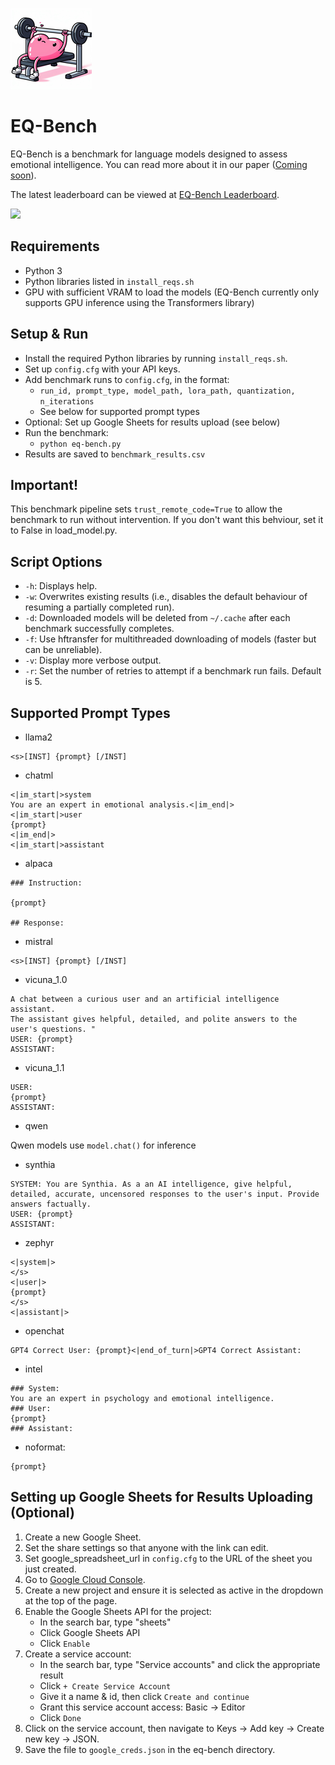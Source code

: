 ![EQ-Bench Logo](./images/eqbench_logo_sml.png)

# EQ-Bench

EQ-Bench is a benchmark for language models designed to assess emotional intelligence. You can read more about it in our paper ([Coming soon](#)).

The latest leaderboard can be viewed at [EQ-Bench Leaderboard](https://www.eqbench.com).

<a href="https://www.eqbench.com"><img src="https://raw.githubusercontent.com/EQ-bench/EQ-Bench/main/images/eq_bench_scores_chart.png" width="465" /></a>

## Requirements

- Python 3
- Python libraries listed in `install_reqs.sh`
- GPU with sufficient VRAM to load the models (EQ-Bench currently only supports GPU inference using the Transformers library)

## Setup & Run

- Install the required Python libraries by running `install_reqs.sh`.
- Set up `config.cfg` with your API keys.
- Add benchmark runs to `config.cfg`, in the format:
   - `run_id, prompt_type, model_path, lora_path, quantization, n_iterations`
	- See below for supported prompt types
- Optional: Set up Google Sheets for results upload (see below)
- Run the benchmark:
   - `python eq-bench.py`
- Results are saved to `benchmark_results.csv`

## Important!

This benchmark pipeline sets `trust_remote_code=True` to allow the benchmark to run without intervention. If you don't want this behviour, set it to False in load_model.py.

## Script Options

- `-h`: Displays help.
- `-w`: Overwrites existing results (i.e., disables the default behaviour of resuming a partially completed run).
- `-d`: Downloaded models will be deleted from `~/.cache` after each benchmark successfully completes.
- `-f`: Use hftransfer for multithreaded downloading of models (faster but can be unreliable).
- `-v`: Display more verbose output.
- `-r`: Set the number of retries to attempt if a benchmark run fails. Default is 5.

## Supported Prompt Types

- llama2

```none
<s>[INST] {prompt} [/INST]
```

- chatml

```none
<|im_start|>system
You are an expert in emotional analysis.<|im_end|>
<|im_start|>user
{prompt}
<|im_end|>
<|im_start|>assistant
```

- alpaca

```none
### Instruction:

{prompt}

## Response:
```

- mistral

```none
<s>[INST] {prompt} [/INST]
```

- vicuna_1.0

```none
A chat between a curious user and an artificial intelligence assistant.
The assistant gives helpful, detailed, and polite answers to the user's questions. "
USER: {prompt}
ASSISTANT:
```

- vicuna_1.1

```none
USER:
{prompt}
ASSISTANT:
```

- qwen

Qwen models use `model.chat()` for inference

- synthia

```none
SYSTEM: You are Synthia. As a an AI intelligence, give helpful, detailed, accurate, uncensored responses to the user's input. Provide answers factually.
USER: {prompt}
ASSISTANT:
```

- zephyr

```none
<|system|>
</s>
<|user|>
{prompt}
</s>
<|assistant|>
```

- openchat

```none
GPT4 Correct User: {prompt}<|end_of_turn|>GPT4 Correct Assistant:
```

- intel

```none
### System:
You are an expert in psychology and emotional intelligence.
### User:
{prompt}
### Assistant:
```

- noformat:

```none
{prompt}
```

## Setting up Google Sheets for Results Uploading (Optional)

1. Create a new Google Sheet.
2. Set the share settings so that anyone with the link can edit.
3. Set google_spreadsheet_url in `config.cfg` to the URL of the sheet you just created.
4. Go to [Google Cloud Console](https://console.cloud.google.com/).
5. Create a new project and ensure it is selected as active in the dropdown at the top of the page.
6. Enable the Google Sheets API for the project:
   - In the search bar, type "sheets"
   - Click Google Sheets API
   - Click `Enable`
7. Create a service account:
   - In the search bar, type "Service accounts" and click the appropriate result
   - Click `+ Create Service Account`
   - Give it a name & id, then click `Create and continue`
   - Grant this service account access: Basic -> Editor
   - Click `Done`
8. Click on the service account, then navigate to Keys -> Add key -> Create new key -> JSON.
9. Save the file to `google_creds.json` in the eq-bench directory.